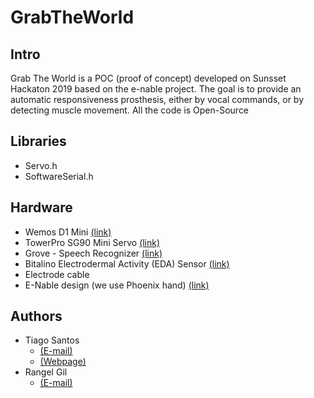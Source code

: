 # GrabTheWorld

<h2>Intro</h2>

Grab The World is a POC (proof of concept) developed on Sunsset Hackaton 2019 based on the e-nable project. 
The goal is to provide an automatic responsiveness prosthesis, either by vocal commands, or by detecting muscle movement. All the code is Open-Source

<h2>Libraries</h2>

<ul>
<li>Servo.h</li>
<li>SoftwareSerial.h</li>
</ul>
<h2>Hardware</h2>

<ul>
  <li>Wemos D1 Mini <a href="https://wiki.wemos.cc/products:d1:d1_mini" target="_blank">(link)</a></li>
<li>TowerPro SG90 Mini Servo <a href="http://www.towerpro.com.tw/product/sg90-7/" target="_blank">(link)</a></li>
<li>Grove - Speech Recognizer <a href="https://www.seeedstudio.com/Grove-Speech-Recognizer.html" target="_blank">(link)</a></li>
<li>Bitalino Electrodermal Activity (EDA) Sensor <a href="https://plux.info/kits/34-bitalino-revolution-freestyle-bt-810121005.html" target="_blank">(link)</a></li>
<li>Electrode cable</li>
<li>E-Nable design (we use Phoenix hand) <a href="http://enablingthefuture.org/phoenix-hand/" target="_blank">(link)</a></li>
</ul>

<h2>Authors</h2>
<ul>
<li>Tiago Santos
  <ul>
    <li><a href="mailto:dark_storm@groundzero.com.pt">(E-mail)</a></li>
    <li><a href="https://space.groundzero.com.pt" target="_blank">(Webpage)</a></li>
  </ul>
<li>Rangel Gil
  <ul>
    <li><a href="mailto:">(E-mail)</a></li>
  </ul>
</ul>
